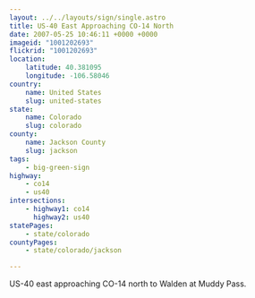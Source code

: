 ```yaml
---
layout: ../../layouts/sign/single.astro
title: US-40 East Approaching CO-14 North
date: 2007-05-25 10:46:11 +0000 +0000
imageid: "1001202693"
flickrid: "1001202693"
location:
    latitude: 40.381095
    longitude: -106.58046
country:
    name: United States
    slug: united-states
state:
    name: Colorado
    slug: colorado
county:
    name: Jackson County
    slug: jackson
tags:
    - big-green-sign
highway:
    - co14
    - us40
intersections:
    - highway1: co14
      highway2: us40
statePages:
    - state/colorado
countyPages:
    - state/colorado/jackson

---
```

US-40 east approaching CO-14 north to Walden at Muddy Pass.